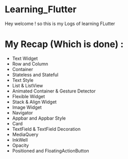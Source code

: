 # Learning_Flutter
Hey welcome ! so this is my Logs of learning FLutter
# My Recap (Which is done) :
- Text Widget
- Row and Column
- Container
- Stateless and Stateful
- Text Style
- List & ListView
- Animated Container & Gesture Detector
- Flexible Widget
- Stack & Align Widget
- Image Widget
- Navigator
- Appbar and Appbar Style
- Card
- TextField & TextField Decoration
- MediaQuery
- InkWell
- Opacity
- Positioned and FloatingActionButton
